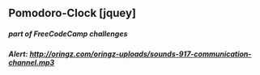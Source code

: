 ## Pomodoro-Clock [jquey]

##### part of FreeCodeCamp challenges

##### Alert: http://oringz.com/oringz-uploads/sounds-917-communication-channel.mp3